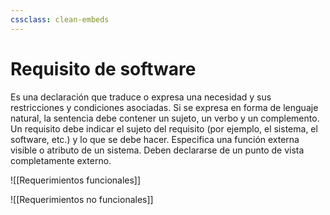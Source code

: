 ```yaml
---
cssclass: clean-embeds
---
```

# Requisito de software
Es una declaración que traduce o expresa una necesidad y sus restricciones y condiciones asociadas. Si se expresa en forma de lenguaje natural, la sentencia debe contener un sujeto, un verbo y un complemento. Un requisito debe indicar el sujeto del requisito (por ejemplo, el sistema, el software, etc.) y lo que se debe hacer. Especifica una función externa visible o atributo de un sistema. Deben declararse de un punto de vista completamente externo.

![[Requerimientos funcionales]]

![[Requerimientos no funcionales]]